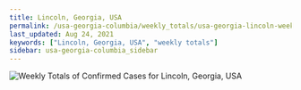 ```yaml
---
title: Lincoln, Georgia, USA
permalink: /usa-georgia-columbia/weekly_totals/usa-georgia-lincoln-weekly_totals.html
last_updated: Aug 24, 2021
keywords: ["Lincoln, Georgia, USA", "weekly totals"]
sidebar: usa-georgia-columbia_sidebar
---
```


![Weekly Totals of Confirmed Cases for Lincoln, Georgia, USA](/covid_tracker/images/graphs/usa-georgia-lincoln-weekly_totals_graph.png)

